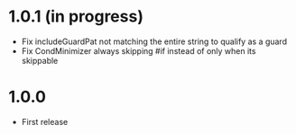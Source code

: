 # 1.0.1 (in progress)
- Fix includeGuardPat not matching the entire string to qualify as a guard
- Fix CondMinimizer always skipping #if instead of only when its skippable

# 1.0.0
- First release